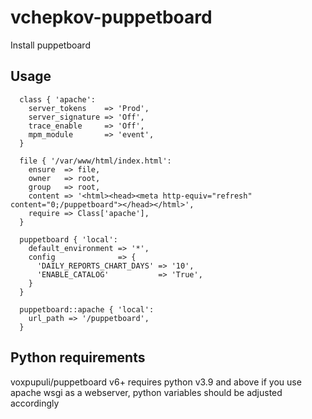 # vchepkov-puppetboard
Install puppetboard
## Usage

```
  class { 'apache':
    server_tokens    => 'Prod',
    server_signature => 'Off',
    trace_enable     => 'Off',
    mpm_module       => 'event',
  }

  file { '/var/www/html/index.html':
    ensure  => file,
    owner   => root,
    group   => root,
    content => '<html><head><meta http-equiv="refresh" content="0;/puppetboard"></head></html>',
    require => Class['apache'],
  }

  puppetboard { 'local':
    default_environment => '*',
    config              => {
      'DAILY_REPORTS_CHART_DAYS' => '10',
      'ENABLE_CATALOG'           => 'True',
    }
  }

  puppetboard::apache { 'local':
    url_path => '/puppetboard',
  }
```

## Python requirements
voxpupuli/puppetboard v6+ requires python v3.9 and above
if you use apache wsgi as a webserver, python variables should be adjusted accordingly
